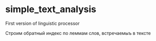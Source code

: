 # simple_text_analysis
First version of linguistic processor

Строим обратный индекс по леммам слов, встречаемыъ в тексте
